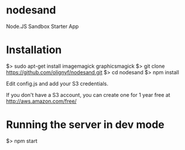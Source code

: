 # nodesand
Node.JS Sandbox Starter App

# Installation

$> sudo apt-get install imagemagick graphicsmagick
$> git clone https://github.com/olignyf/nodesand.git
$> cd nodesand
$> npm install 

Edit config.js and add your S3 credentials.

If you don't have a S3 account, you can create one for 1 year free at http://aws.amazon.com/free/

# Running the server in dev mode

$> npm start

